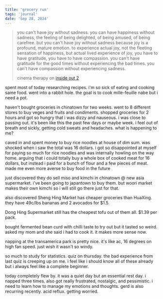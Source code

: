 ```yaml
---
title: 'grocery run'
tags: 'journal'
date: 'Sep 28, 2024'
---
```


> you can't have joy without sadness. you can have happiness without sadness, the feeling of being delighted, of being amused, of being carefree. but you can't have joy without sadness because joy is a profound, mature emotion. to experience actual joy, not the fleeting sensation of happiness, but actual lived experience of joy, you have to have gratitude, you have to have compassion. you can't have gratitude for the good times without experiencing the bad times. you can't have compassion without experiencing sadness.
>
> cinema therapy on [inside out 2](https://www.youtube.com/watch?v=R_nv-kAq-Wg)

spent most of today researching recipes. i'm so sick of eating and cooking same food. went into a rabbit hole. the goal is to cook mille-feuille nabe but i need a pot.

haven't bought groceries in chinatown for two weeks. went to 8 different stores to buy veges and fruits and condiments. shopped groceries for 2 hours and got so hungry that i was dizzy and nauseous. i was close to passing out. it's been like this the past few days or maybe week. i feel out of breath and sickly, getting cold sweats and headaches. what is happening to me?

caved in and spent money to buy rice noodles at house of dim sum. was shocked when i saw the total was 16 dollars. i got so disappointed at myself for paying so much for rice noodles and was internally howling on the way home. arguing that i could totally buy a whole box of cooked meat for 16 dollars, but instead i paid for a bunch of flour and a few pieces of meat. made me even more averse to buy food in the future

just discovered they do sell miso and kimchi in chinatown @ new asia supermarket. i've been going to japantown to buy them. but woori market makes their own kimchi so i will still go there just for that.

also discovered Sheng Hing Market has cheaper groceries than HuaXing. they have 49c/lbs bananas and 2 avocados for $1.5.

Dong Hing Supermarket still has the cheapest tofu out of them all. $1.39 per pack.

bought fermented bean curd with chilli taste to try out but it tasted so weird. asked my mom and she said i had to cook it. it makes more sense now.

napping at the transamerica park is pretty nice. it's like ac, 16 degrees on high fan speed. just wish it wasn't so windy.

so much to study for statistics. quiz on thursday. the bad experience from last quiz is creeping up on me. i feel like i should know all of these already but i always feel like a complete beginner.

today completely flew by. it was a quiet day but an essential rest day. i napped three times. also got really frustrated, nostalgic, and pessimistic. i need to learn how to manage my emotions and thoughts. gerd is also recurring recently. acid reflux. getting worried.
